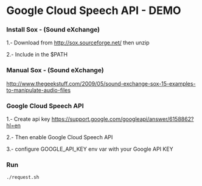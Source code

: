 # Google Cloud Speech API - DEMO

### Install Sox - (Sound eXchange)

1.- Download from http://sox.sourceforge.net/ then unzip

2.- Include in the $PATH 

### Manual Sox - (Sound eXchange)
http://www.thegeekstuff.com/2009/05/sound-exchange-sox-15-examples-to-manipulate-audio-files

### Google Cloud Speech API

1.- Create api key https://support.google.com/googleapi/answer/6158862?hl=en

2.- Then enable Google Cloud Speech API 

3.- configure GOOGLE_API_KEY env var with your Google API KEY

### Run

```
./request.sh
```
